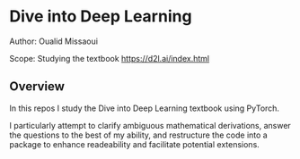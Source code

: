 # Dive into Deep Learning 

Author: Oualid Missaoui 

Scope: Studying the textbook https://d2l.ai/index.html


## Overview 

In this repos I study the Dive into Deep Learning textbook using PyTorch. 

I particularly attempt to clarify ambiguous mathematical derivations, answer the questions to the best of my ability, and restructure the code into a package to enhance readeability and facilitate potential extensions.